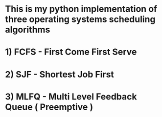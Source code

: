 # This is my python implementation of three operating systems scheduling algorithms

# 1) FCFS - First Come First Serve

# 2) SJF - Shortest Job First

# 3) MLFQ - Multi Level Feedback Queue ( Preemptive )
